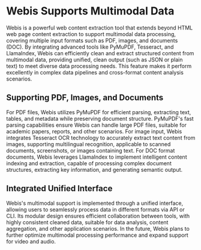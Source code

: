 # Webis Supports Multimodal Data

Webis is a powerful web content extraction tool that extends beyond HTML web page content extraction to support multimodal data processing, covering multiple input formats such as PDF, images, and documents (DOC). By integrating advanced tools like PyMuPDF, Tesseract, and LlamaIndex, Webis can efficiently clean and extract structured content from multimodal data, providing unified, clean output (such as JSON or plain text) to meet diverse data processing needs. This feature makes it perform excellently in complex data pipelines and cross-format content analysis scenarios.

## Supporting PDF, Images, and Documents

For PDF files, Webis utilizes PyMuPDF for efficient parsing, extracting text, tables, and metadata while preserving document structure. PyMuPDF's fast parsing capabilities ensure Webis can handle large PDF files, suitable for academic papers, reports, and other scenarios. For image input, Webis integrates Tesseract OCR technology to accurately extract text content from images, supporting multilingual recognition, applicable to scanned documents, screenshots, or images containing text. For DOC format documents, Webis leverages LlamaIndex to implement intelligent content indexing and extraction, capable of processing complex document structures, extracting key information, and generating semantic output.

## Integrated Unified Interface

Webis's multimodal support is implemented through a unified interface, allowing users to seamlessly process data in different formats via API or CLI. Its modular design ensures efficient collaboration between tools, with highly consistent cleaned data, suitable for data analysis, content aggregation, and other application scenarios. In the future, Webis plans to further optimize multimodal processing performance and expand support for video and audio.